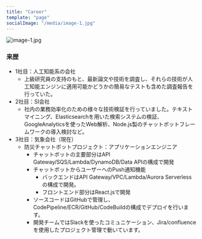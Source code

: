 ```yaml
---
title: "Career"
template: "page"
socialImage: "/media/image-1.jpg"
---
```

![image-1.jpg](/media/image-1.jpg)

### 来歴
- 1社目：人工知能系の会社
    - 上級研究員の支持のもと、最新論文や技術を調査し、それらの技術が人工知能エンジンに適用可能かどうかの簡易なテストも含めた調査報告を行っていた。
- 2社目：SI会社
    - 社内の業務効率化のための様々な技術検証を行っていました。テキストマイニング、Elasticsearchを用いた検索システムの検証、GoogleAnalyticsを使ったWeb解析、Node.js製のチャットボットフレームワークの導入検討など。
- 3社目：気象会社（現在）
    - 防災チャットボットプロジェクト：アプリケーションエンジニア
        - チャットボットの主要部分はAPI Gateway/SQS/Lambda/DynamoDB/Data APIの構成で開発
        - チャットボットからユーザーへのPush通知機能
            - バックエンドはAPI Gateway/VPC/Lambda/Aurora Serverless の構成で開発。
            - フロントエンド部分はReact.jsで開発
        - ソースコードはGitHubで管理し、CodePipeline/ECR/GitHub/CodeBuildの構成でデプロイを行います。
        - 開発チームではSlackを使ったコミュニケーション、Jira/confluenceを使用したプロジェクト管理で動いています。